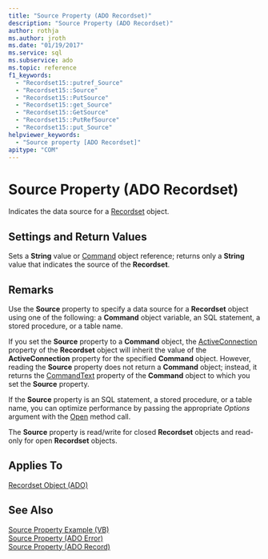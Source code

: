 ```yaml
---
title: "Source Property (ADO Recordset)"
description: "Source Property (ADO Recordset)"
author: rothja
ms.author: jroth
ms.date: "01/19/2017"
ms.service: sql
ms.subservice: ado
ms.topic: reference
f1_keywords:
  - "Recordset15::putref_Source"
  - "Recordset15::Source"
  - "Recordset15::PutSource"
  - "Recordset15::get_Source"
  - "Recordset15::GetSource"
  - "Recordset15::PutRefSource"
  - "Recordset15::put_Source"
helpviewer_keywords:
  - "Source property [ADO Recordset]"
apitype: "COM"
---
```

# Source Property (ADO Recordset)
Indicates the data source for a [Recordset](./recordset-object-ado.md) object.  
  
## Settings and Return Values  
 Sets a **String** value or [Command](./command-object-ado.md) object reference; returns only a **String** value that indicates the source of the **Recordset**.  
  
## Remarks  
 Use the **Source** property to specify a data source for a **Recordset** object using one of the following: a **Command** object variable, an SQL statement, a stored procedure, or a table name.  
  
 If you set the **Source** property to a **Command** object, the [ActiveConnection](./activeconnection-property-ado.md) property of the **Recordset** object will inherit the value of the **ActiveConnection** property for the specified **Command** object. However, reading the **Source** property does not return a **Command** object; instead, it returns the [CommandText](./commandtext-property-ado.md) property of the **Command** object to which you set the **Source** property.  
  
 If the **Source** property is an SQL statement, a stored procedure, or a table name, you can optimize performance by passing the appropriate *Options* argument with the [Open](./open-method-ado-recordset.md) method call.  
  
 The **Source** property is read/write for closed **Recordset** objects and read-only for open **Recordset** objects.  
  
## Applies To  
 [Recordset Object (ADO)](./recordset-object-ado.md)  
  
## See Also  
 [Source Property Example (VB)](./source-property-example-vb.md)   
 [Source Property (ADO Error)](./source-property-ado-error.md)   
 [Source Property (ADO Record)](./source-property-ado-record.md)